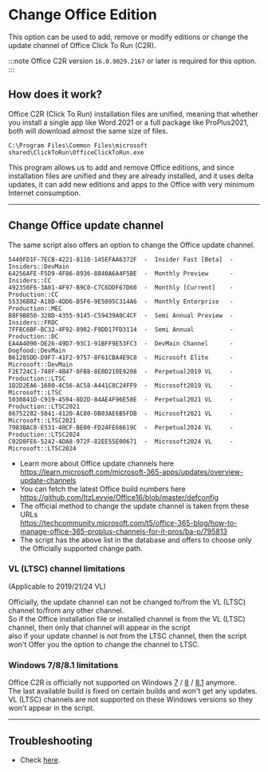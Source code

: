 # Change Office Edition

This option can be used to add, remove or modify editions or change the update channel of Office Click To Run (C2R).

:::note
Office C2R version `16.0.9029.2167` or later is required for this option.
:::

## How does it work?

Office C2R (Click To Run) installation files are unified, meaning that whether you install a single app like Word 2021 or a full package like ProPlus2021, 
both will download almost the same size of files.  

`C:\Program Files\Common Files\microsoft shared\ClickToRun\OfficeClickToRun.exe`

This program allows us to add and remove Office editions, and since installation files are unified and they are already installed, and it uses delta updates,
it can add new editions and apps to the Office with very minimum Internet consumption.

---

## Change Office update channel

The same script also offers an option to change the Office update channel. 

```
5440FD1F-7ECB-4221-8110-145EFAA6372F  -  Insider Fast [Beta]  -    Insiders::DevMain
64256AFE-F5D9-4F86-8936-8840A6A4F5BE  -  Monthly Preview      -    Insiders::CC
492350F6-3A01-4F97-B9C0-C7C6DDF67D60  -  Monthly [Current]    -  Production::CC
55336B82-A18D-4DD6-B5F6-9E5095C314A6  -  Monthly Enterprise   -  Production::MEC
B8F9B850-328D-4355-9145-C59439A0C4CF  -  Semi Annual Preview  -    Insiders::FRDC
7FFBC6BF-BC32-4F92-8982-F9DD17FD3114  -  Semi Annual          -  Production::DC
EA4A4090-DE26-49D7-93C1-91BFF9E53FC3  -  DevMain Channel      -     Dogfood::DevMain
B61285DD-D9F7-41F2-9757-8F61CBA4E9C8  -  Microsoft Elite      -   Microsoft::DevMain
F2E724C1-748F-4B47-8FB8-8E0D210E9208  -  Perpetual2019 VL     -  Production::LTSC
1D2D2EA6-1680-4C56-AC58-A441C8C24FF9  -  Microsoft2019 VL     -   Microsoft::LTSC
5030841D-C919-4594-8D2D-84AE4F96E58E  -  Perpetual2021 VL     -  Production::LTSC2021
86752282-5841-4120-AC80-DB03AE6B5FDB  -  Microsoft2021 VL     -   Microsoft::LTSC2021
7983BAC0-E531-40CF-BE00-FD24FE66619C  -  Perpetual2024 VL     -  Production::LTSC2024
C02D8FE6-5242-4DA8-972F-82EE55E00671  -  Microsoft2024 VL     -   Microsoft::LTSC2024
```

- Learn more about Office update channels here https://learn.microsoft.com/microsoft-365-apps/updates/overview-update-channels  
- You can fetch the latest Office build numbers here https://github.com/ItzLevvie/Office16/blob/master/defconfig  
- The official method to change the update channel is taken from these URLs  
https://techcommunity.microsoft.com/t5/office-365-blog/how-to-manage-office-365-proplus-channels-for-it-pros/ba-p/795813    
- The script has the above list in the database and offers to choose only the Officially supported change path. 

### VL (LTSC) channel limitations
(Applicable to 2019/21/24 VL)

Officially, the update channel can not be changed to/from the VL (LTSC) channel to/from any other channel.  
So if the Office installation file or installed channel is from the VL (LTSC) channel, then only that channel will appear in the script  
also if your update channel is not from the LTSC channel, then the script won't Offer you the option to change the channel to LTSC.

### Windows 7/8/8.1 limitations

Office C2R is officially not supported on Windows [7](https://learn.microsoft.com/microsoft-365-apps/end-of-support/windows-7-support) / [8](https://learn.microsoft.com/microsoft-365-apps/end-of-support/windows-8-support) / [8.1](https://learn.microsoft.com/microsoft-365-apps/end-of-support/windows-81-support) anymore.  
The last available build is fixed on certain builds and won't get any updates. VL (LTSC) channels are not supported on these Windows versions so they won't appear in the script.

---

## Troubleshooting

-   Check [here](troubleshoot.md).

